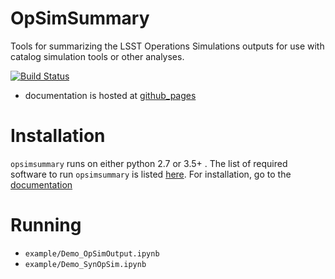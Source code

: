 # OpSimSummary

Tools for summarizing the LSST Operations Simulations outputs for use with catalog simulation tools or other analyses. 

[![Build Status](https://travis-ci.org/LSSTDESC/OpSimSummary.svg?branch=master)](https://travis-ci.org/LSSTDESC/OpSimSummary)
- documentation is hosted at [github_pages](https://lsstdesc.github.io/OpSimSummary/build/html/index.html)

# Installation 
`opsimsummary` runs on either python 2.7 or 3.5+ . The list of required software to run `opsimsummary` is listed [here](./install/requirements.md). For installation, go to 
 the [documentation](https://lsstdesc.github.io/OpSimSummary/build/html/Installation.html)

# Running
- `example/Demo_OpSimOutput.ipynb` 
- `example/Demo_SynOpSim.ipynb`

